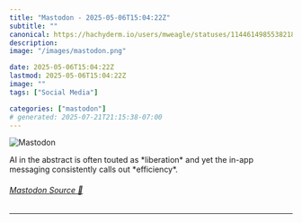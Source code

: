 ```yaml
---
title: "Mastodon - 2025-05-06T15:04:22Z"
subtitle: ""
canonical: https://hachyderm.io/users/mweagle/statuses/114461498553821866
description:
image: "/images/mastodon.png"

date: 2025-05-06T15:04:22Z
lastmod: 2025-05-06T15:04:22Z
image: ""
tags: ["Social Media"]

categories: ["mastodon"]
# generated: 2025-07-21T21:15:38-07:00
---
```

![Mastodon](/images/mastodon.png)

<p>AI in the abstract is often touted as *liberation* and yet the in-app messaging consistently calls out *efficiency*.</p>


###### [Mastodon Source 🐘](https://hachyderm.io/@mweagle/114461498553821866)

___
